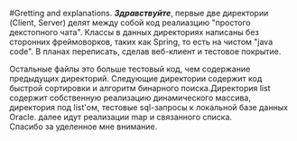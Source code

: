 #Gretting and explanations.
***Здравствуйте***, первые две директории (Client, Server)
делят между собой
код реалиазцию "простого декстопного чата". Классы
в данных директориях написаны без сторонних фреймоворков, таких
как Spring, то есть на чистом "java code". В планах переписать,
сделав веб-клиент и тестовое покрытие.

Остальные файлы это больше тестовый код, чем содержание предыдущих директорий.
Следующие директории содержит код быстрой сортировки
и алгоритм бинарного поиска.Директория list содержит 
собственную реализацию динамического массива, директория под list'ом, 
тестовые sql-запросы к локальной базе данных Oracle.
далее идут реализации map и связанного списка.<br/>
Спасибо за уделенное мне внимание.

